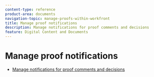 ```yaml
---
content-type: reference
product-area: documents
navigation-topic: manage-proofs-within-workfront
title: Manage proof notifications
description: Manage notifications for proof comments and decisions
feature: Digital Content and Documents
---
```


# Manage proof notifications

* [Manage notifications for proof comments and decisions](../../../../review-and-approve-work/proofing/reviewing-proofs-within-workfront/manage-notifications-for-proof-comments.md)

